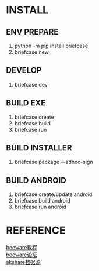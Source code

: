 # INSTALL

## ENV PREPARE
1. python -m pip install briefcase
2. briefcase new .

## DEVELOP
1. briefcase dev

## BUILD EXE
1. briefcase create 
2. briefcase build 
3. briefcase run 

## BUILD INSTALLER
1. briefcase package --adhoc-sign

## BUILD ANDROID
1. briefcase create/update android 
2. briefcase build android 
3. briefcase run android

# REFERENCE
[beeware教程](https://docs.beeware.org/en/latest/tutorial/tutorial-0.html)  
[beeware论坛](https://github.com/beeware/toga/discussions)  
[akshare数据源](https://akshare.akfamily.xyz/data/stock/stock.html#id122)  
